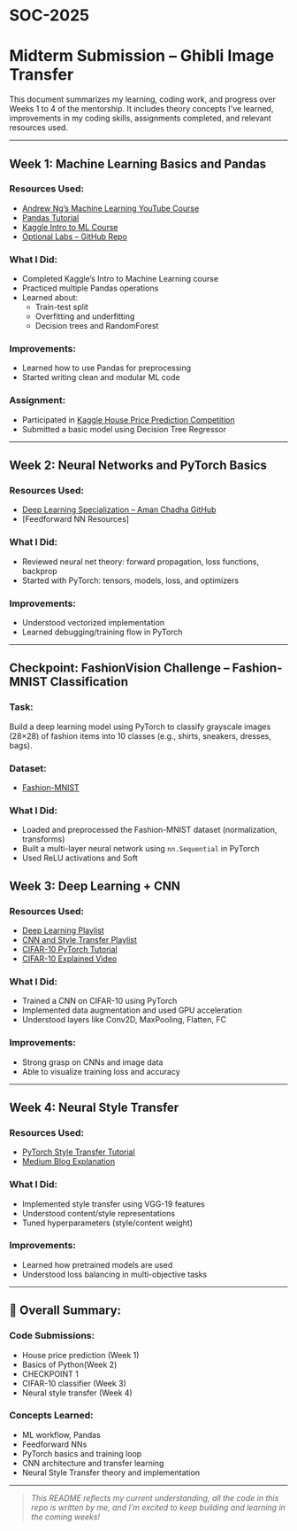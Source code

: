 # SOC-2025
# Midterm Submission – Ghibli Image Transfer 

This document summarizes my learning, coding work, and progress over Weeks 1 to 4 of the mentorship. It includes theory concepts I've learned, improvements in my coding skills, assignments completed, and relevant resources used.

---

## Week 1: Machine Learning Basics and Pandas  

### Resources Used:
- [Andrew Ng’s Machine Learning YouTube Course](https://youtube.com/playlist?list=PLkDaE6sCZn6FNC6YRfRQc_FbeQrF8BwGI&si=FidB8AqItku3OxVt)
- [Pandas Tutorial](https://www.youtube.com/watch?v=2uvysYbKdjM&t=71s)
- [Kaggle Intro to ML Course](https://www.kaggle.com/learn/intro-to-machine-learning)
- [Optional Labs – GitHub Repo](https://github.com/greyhatguy007/Machine-Learning-Specialization-Coursera)

### What I Did:
- Completed Kaggle’s Intro to Machine Learning course
- Practiced multiple Pandas operations
- Learned about:
  - Train-test split
  - Overfitting and underfitting
  - Decision trees and RandomForest

### Improvements:
- Learned how to use Pandas for preprocessing
- Started writing clean and modular ML code

### Assignment:
- Participated in [Kaggle House Price Prediction Competition](https://www.kaggle.com/c/home-data-for-ml-course)
- Submitted a basic model using Decision Tree Regressor

---

## Week 2: Neural Networks and PyTorch Basics  

### Resources Used:
- [Deep Learning Specialization – Aman Chadha GitHub](https://github.com/amanchadha/coursera-deep-learning-specialization)
- [Feedforward NN Resources]

### What I Did:
- Reviewed neural net theory: forward propagation, loss functions, backprop
- Started with PyTorch: tensors, models, loss, and optimizers

### Improvements:
- Understood vectorized implementation
- Learned debugging/training flow in PyTorch

---
## Checkpoint: FashionVision Challenge – Fashion-MNIST Classification  
### Task:
Build a deep learning model using PyTorch to classify grayscale images (28×28) of fashion items into 10 classes (e.g., shirts, sneakers, dresses, bags).

### Dataset:
- [Fashion-MNIST](https://github.com/zalandoresearch/fashion-mnist)

### What I Did:
- Loaded and preprocessed the Fashion-MNIST dataset (normalization, transforms)
- Built a multi-layer neural network using `nn.Sequential` in PyTorch
- Used ReLU activations and Soft


## Week 3: Deep Learning + CNN  
### Resources Used:
- [Deep Learning Playlist](https://youtube.com/playlist?list=PLkDaE6sCZn6Ec-XTbcX1uRg2_u4xOEky0&si=uQg1A9pVOWPVQulT)
- [CNN and Style Transfer Playlist](https://youtube.com/playlist?list=PLkDaE6sCZn6Gl29AoE31iwdVwSG-KnDzF&si=7jO0TcrjUAapPrGY)
- [CIFAR-10 PyTorch Tutorial](https://docs.pytorch.org/tutorials/beginner/blitz/cifar10_tutorial.html)
- [CIFAR-10 Explained Video](https://www.youtube.com/watch?v=pDdP0TFzsoQ)

### What I Did:
- Trained a CNN on CIFAR-10 using PyTorch
- Implemented data augmentation and used GPU acceleration
- Understood layers like Conv2D, MaxPooling, Flatten, FC

### Improvements:
- Strong grasp on CNNs and image data
- Able to visualize training loss and accuracy

---

## Week 4: Neural Style Transfer  

### Resources Used:
- [PyTorch Style Transfer Tutorial](https://docs.pytorch.org/tutorials/advanced/neural_style_tutorial.html)
- [Medium Blog Explanation](https://medium.com/geekculture/a-lightweight-pytorch-implementation-of-neural-style-transfer-86603e5eb551)

### What I Did:
- Implemented style transfer using VGG-19 features
- Understood content/style representations
- Tuned hyperparameters (style/content weight)

### Improvements:
- Learned how pretrained models are used
- Understood loss balancing in multi-objective tasks

---

## 🧾 Overall Summary:

### Code Submissions:
- House price prediction (Week 1)
- Basics of Python(Week 2)
- CHECKPOINT 1
- CIFAR-10 classifier (Week 3)
- Neural style transfer (Week 4)

### Concepts Learned:
- ML workflow, Pandas
- Feedforward NNs
- PyTorch basics and training loop
- CNN architecture and transfer learning
- Neural Style Transfer theory and implementation

---

> *This README reflects my current understanding, all the code in this repo is written by me, and I’m excited to keep building and learning in the coming weeks!*
